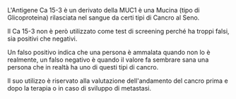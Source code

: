 ﻿L'Antigene Ca 15-3 è un derivato della MUC1 è una Mucina (tipo di Glicoproteina) rilasciata nel sangue da certi tipi di Cancro al Seno.

Il Ca 15-3 non è però utilizzato come test di screening perché ha troppi falsi, sia positivi che negativi.

Un falso positivo indica che una persona è ammalata quando non lo è realmente, un falso negativo è quando il valore fa sembrare sana una persona che
in realtà ha uno di questi tipi di cancro.

Il suo utilizzo è riservato alla valutazione dell'andamento del cancro prima e dopo la terapia o in caso di sviluppo di metastasi.
